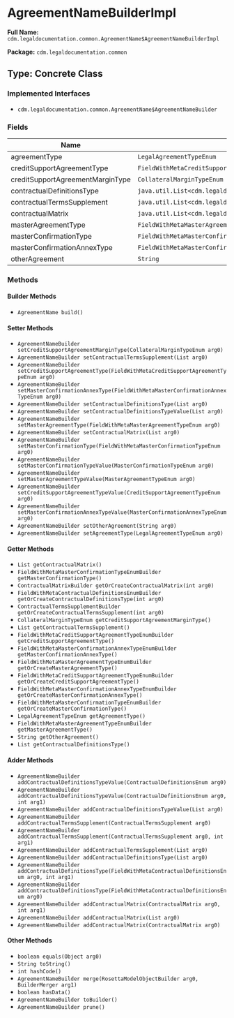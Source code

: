# AgreementNameBuilderImpl

**Full Name:** `cdm.legaldocumentation.common.AgreementName$AgreementNameBuilderImpl`

**Package:** `cdm.legaldocumentation.common`

## Type: Concrete Class

### Implemented Interfaces

- `cdm.legaldocumentation.common.AgreementName$AgreementNameBuilder`

### Fields

| Name | Type | Description |
|------|------|-------------|
| agreementType | `LegalAgreementTypeEnum` |  |
| creditSupportAgreementType | `FieldWithMetaCreditSupportAgreementTypeEnumBuilder` |  |
| creditSupportAgreementMarginType | `CollateralMarginTypeEnum` |  |
| contractualDefinitionsType | `java.util.List<cdm.legaldocumentation.common.metafields.FieldWithMetaContractualDefinitionsEnum$FieldWithMetaContractualDefinitionsEnumBuilder>` |  |
| contractualTermsSupplement | `java.util.List<cdm.legaldocumentation.common.ContractualTermsSupplement$ContractualTermsSupplementBuilder>` |  |
| contractualMatrix | `java.util.List<cdm.legaldocumentation.common.ContractualMatrix$ContractualMatrixBuilder>` |  |
| masterAgreementType | `FieldWithMetaMasterAgreementTypeEnumBuilder` |  |
| masterConfirmationType | `FieldWithMetaMasterConfirmationTypeEnumBuilder` |  |
| masterConfirmationAnnexType | `FieldWithMetaMasterConfirmationAnnexTypeEnumBuilder` |  |
| otherAgreement | `String` |  |

### Methods

#### Builder Methods

- `AgreementName build()`

#### Setter Methods

- `AgreementNameBuilder setCreditSupportAgreementMarginType(CollateralMarginTypeEnum arg0)`
- `AgreementNameBuilder setContractualTermsSupplement(List arg0)`
- `AgreementNameBuilder setCreditSupportAgreementType(FieldWithMetaCreditSupportAgreementTypeEnum arg0)`
- `AgreementNameBuilder setMasterConfirmationAnnexType(FieldWithMetaMasterConfirmationAnnexTypeEnum arg0)`
- `AgreementNameBuilder setContractualDefinitionsType(List arg0)`
- `AgreementNameBuilder setContractualDefinitionsTypeValue(List arg0)`
- `AgreementNameBuilder setMasterAgreementType(FieldWithMetaMasterAgreementTypeEnum arg0)`
- `AgreementNameBuilder setContractualMatrix(List arg0)`
- `AgreementNameBuilder setMasterConfirmationType(FieldWithMetaMasterConfirmationTypeEnum arg0)`
- `AgreementNameBuilder setMasterConfirmationTypeValue(MasterConfirmationTypeEnum arg0)`
- `AgreementNameBuilder setMasterAgreementTypeValue(MasterAgreementTypeEnum arg0)`
- `AgreementNameBuilder setCreditSupportAgreementTypeValue(CreditSupportAgreementTypeEnum arg0)`
- `AgreementNameBuilder setMasterConfirmationAnnexTypeValue(MasterConfirmationAnnexTypeEnum arg0)`
- `AgreementNameBuilder setOtherAgreement(String arg0)`
- `AgreementNameBuilder setAgreementType(LegalAgreementTypeEnum arg0)`

#### Getter Methods

- `List getContractualMatrix()`
- `FieldWithMetaMasterConfirmationTypeEnumBuilder getMasterConfirmationType()`
- `ContractualMatrixBuilder getOrCreateContractualMatrix(int arg0)`
- `FieldWithMetaContractualDefinitionsEnumBuilder getOrCreateContractualDefinitionsType(int arg0)`
- `ContractualTermsSupplementBuilder getOrCreateContractualTermsSupplement(int arg0)`
- `CollateralMarginTypeEnum getCreditSupportAgreementMarginType()`
- `List getContractualTermsSupplement()`
- `FieldWithMetaCreditSupportAgreementTypeEnumBuilder getCreditSupportAgreementType()`
- `FieldWithMetaMasterConfirmationAnnexTypeEnumBuilder getMasterConfirmationAnnexType()`
- `FieldWithMetaMasterAgreementTypeEnumBuilder getOrCreateMasterAgreementType()`
- `FieldWithMetaCreditSupportAgreementTypeEnumBuilder getOrCreateCreditSupportAgreementType()`
- `FieldWithMetaMasterConfirmationAnnexTypeEnumBuilder getOrCreateMasterConfirmationAnnexType()`
- `FieldWithMetaMasterConfirmationTypeEnumBuilder getOrCreateMasterConfirmationType()`
- `LegalAgreementTypeEnum getAgreementType()`
- `FieldWithMetaMasterAgreementTypeEnumBuilder getMasterAgreementType()`
- `String getOtherAgreement()`
- `List getContractualDefinitionsType()`

#### Adder Methods

- `AgreementNameBuilder addContractualDefinitionsTypeValue(ContractualDefinitionsEnum arg0)`
- `AgreementNameBuilder addContractualDefinitionsTypeValue(ContractualDefinitionsEnum arg0, int arg1)`
- `AgreementNameBuilder addContractualDefinitionsTypeValue(List arg0)`
- `AgreementNameBuilder addContractualTermsSupplement(ContractualTermsSupplement arg0)`
- `AgreementNameBuilder addContractualTermsSupplement(ContractualTermsSupplement arg0, int arg1)`
- `AgreementNameBuilder addContractualTermsSupplement(List arg0)`
- `AgreementNameBuilder addContractualDefinitionsType(List arg0)`
- `AgreementNameBuilder addContractualDefinitionsType(FieldWithMetaContractualDefinitionsEnum arg0, int arg1)`
- `AgreementNameBuilder addContractualDefinitionsType(FieldWithMetaContractualDefinitionsEnum arg0)`
- `AgreementNameBuilder addContractualMatrix(ContractualMatrix arg0, int arg1)`
- `AgreementNameBuilder addContractualMatrix(List arg0)`
- `AgreementNameBuilder addContractualMatrix(ContractualMatrix arg0)`

#### Other Methods

- `boolean equals(Object arg0)`
- `String toString()`
- `int hashCode()`
- `AgreementNameBuilder merge(RosettaModelObjectBuilder arg0, BuilderMerger arg1)`
- `boolean hasData()`
- `AgreementNameBuilder toBuilder()`
- `AgreementNameBuilder prune()`

